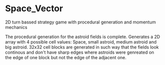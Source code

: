 # Space_Vector
2D turn bassed strategy game with procedural generation and momentum mechanics

The procedural generation for the astroid fields is complete. Generates a 2D array with 4 possible cell values: Space, small astroid, medium astroid and big astroid. 32x32 cell blocks are generated in such way that the fields look continous and don't have sharp edges where astroids were genreated on the edge of one block but not the edge of the adjacent one.
